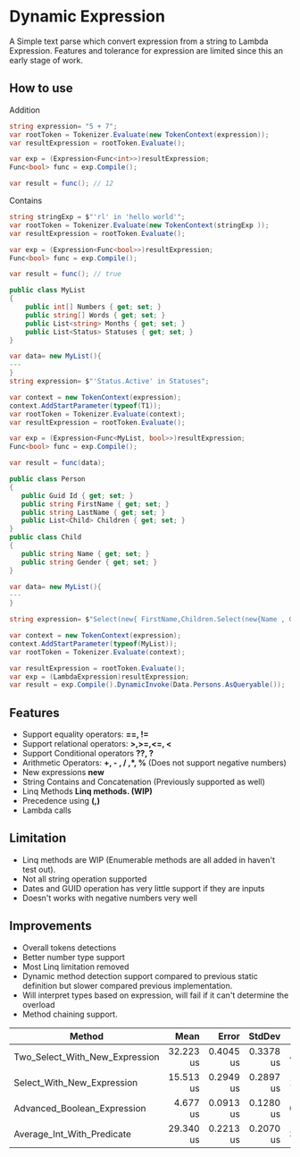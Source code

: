 

# Dynamic Expression
A Simple text parse which convert expression from a string to Lambda Expression. Features and tolerance for expression are limited since this an early stage of work.

## How to use

Addition
```csharp
string expression= "5 + 7";
var rootToken = Tokenizer.Evaluate(new TokenContext(expression));
var resultExpression = rootToken.Evaluate();

var exp = (Expression<Func<int>>)resultExpression;
Func<bool> func = exp.Compile();

var result = func(); // 12

```
Contains

```csharp     
string stringExp = $"'rl' in 'hello world'";
var rootToken = Tokenizer.Evaluate(new TokenContext(stringExp ));
var resultExpression = rootToken.Evaluate();

var exp = (Expression<Func<bool>>)resultExpression;
Func<bool> func = exp.Compile();

var result = func(); // true

```

```csharp    
public class MyList
{
    public int[] Numbers { get; set; }
    public string[] Words { get; set; }
    public List<string> Months { get; set; }
    public List<Status> Statuses { get; set; }
}

var data= new MyList(){
---
}  
string expression= $"'Status.Active' in Statuses";

var context = new TokenContext(expression);
context.AddStartParameter(typeof(T1));
var rootToken = Tokenizer.Evaluate(context);
var resultExpression = rootToken.Evaluate();

var exp = (Expression<Func<MyList, bool>>)resultExpression;
Func<bool> func = exp.Compile();

var result = func(data);
```

```csharp    
public class Person
{
   public Guid Id { get; set; }
   public string FirstName { get; set; }
   public string LastName { get; set; }
   public List<Child> Children { get; set; }
}
public class Child
{
   public string Name { get; set; }
   public string Gender { get; set; }
}

var data= new MyList(){
---
}  

string expression= $"Select(new{ FirstName,Children.Select(new{Name , Gender}).ToList() as 'Kids'}).Where(Kids.Any(Gender == 'Female'))";

var context = new TokenContext(expression);
context.AddStartParameter(typeof(MyList));
var rootToken = Tokenizer.Evaluate(context);

var resultExpression = rootToken.Evaluate();
var exp = (LambdaExpression)resultExpression;
var result = exp.Compile().DynamicInvoke(Data.Persons.AsQueryable());	
```

## Features

 - Support equality operators: **==, !=**
 - Support relational operators: **>,>=,<=, <**
 - Support Conditional operators **??, ?**
 - Arithmetic Operators: **+, - , / ,*, %** (Does not support negative numbers)
 - New expressions **new**
 - String Contains and Concatenation (Previously supported as well) 
 - Linq Methods **Linq methods. (WIP)**
 - Precedence using **(,)**
 - Lambda calls

## Limitation

 - Linq methods are WIP (Enumerable methods are all added in haven't test out).
 - Not all string operation supported
 - Dates and GUID operation has very little support if they are inputs
 - Doesn't works with negative numbers very well
 
 ## Improvements

 - Overall tokens detections
 - Better number type support
 - Most Linq limitation removed 
 - Dynamic method detection support compared to previous static definition but slower compared previous implementation.
 - Will interpret types based on expression, will fail if it can't determine the overload
 - Method chaining support.
 
 

|                         Method |      Mean |     Error |    StdDev |   Gen0 |   Gen1 | Allocated |
|------------------------------- |----------:|----------:|----------:|-------:|-------:|----------:|
| Two_Select_With_New_Expression | 32.223 us | 0.4045 us | 0.3378 us | 4.0283 | 0.0610 |  33.03 KB |
|     Select_With_New_Expression | 15.513 us | 0.2949 us | 0.2897 us | 1.8616 |      - |  15.42 KB |
|    Advanced_Boolean_Expression |  4.677 us | 0.0913 us | 0.1280 us | 0.5035 |      - |   4.14 KB |
|     Average_Int_With_Predicate | 29.340 us | 0.2213 us | 0.2070 us | 3.8757 | 0.0305 |   31.7 KB |

